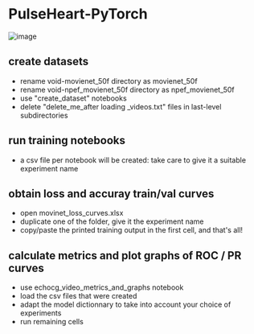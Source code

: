 # PulseHeart-PyTorch
![image](https://github.com/pulseheart/PulseHeart-PyTorch/assets/29145045/0da4deb9-986b-41fb-be3d-c74cf83d0e27)

## create datasets
  - rename void-movienet_50f directory as movienet_50f
  - rename void-npef_movienet_50f directory as npef_movienet_50f
  - use "create_dataset" notebooks
  - delete  "delete_me_after loading _videos.txt" files in last-level subdirectories
## run training notebooks
  - a csv file per notebook will be created: take care to give it a suitable experiment name   
## obtain loss and accuray train/val curves 
  - open movinet_loss_curves.xlsx
  - duplicate one of the folder, give it the experiment name
  - copy/paste the printed training output in the first cell, and that's all!
## calculate metrics and plot graphs of ROC / PR curves
- use echocg_video_metrics_and_graphs notebook
- load the csv files that were created
- adapt the model dictionnary to take into account your choice of experiments
- run remaining cells 
